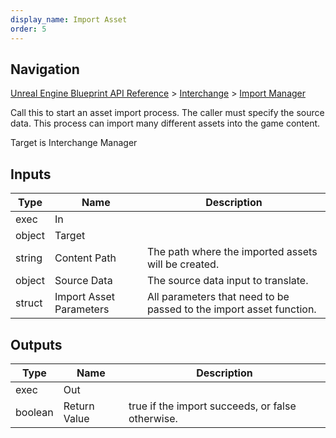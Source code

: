 ```yaml
---
display_name: Import Asset
order: 5
---
```

## Navigation

[Unreal Engine Blueprint API Reference](https://dev.epicgames.com/documentation/en-us/unreal-engine/BlueprintAPI) > [Interchange](https://dev.epicgames.com/documentation/en-us/unreal-engine/BlueprintAPI/Interchange) > [Import Manager](https://dev.epicgames.com/documentation/en-us/unreal-engine/BlueprintAPI/Interchange/ImportManager)

Call this to start an asset import process. The caller must specify the source data.
This process can import many different assets into the game content.

Target is Interchange Manager

## Inputs

| Type | Name | Description |
| --- | --- | --- |
| exec | In |  |
| object | Target |  |
| string | Content Path | The path where the imported assets will be created. |
| object | Source Data | The source data input to translate. |
| struct | Import Asset Parameters | All parameters that need to be passed to the import asset function. |

## Outputs

| Type | Name | Description |
| --- | --- | --- |
| exec | Out |  |
| boolean | Return Value | true if the import succeeds, or false otherwise. |
